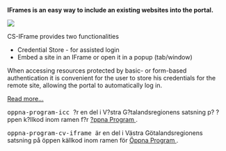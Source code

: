 
<td id="wikicontent" class="psdescription">
  <p>
    <strong>
      IFrames is an easy way to include an existing websites into the portal.
    </strong>
  </p>
  <p>
    <img src="https://github.com/Vastra-Gotalandsregionen/oppna-program-cv-iframe/wiki/CS-website.png"/>
  </p>
  <p>
    CS-IFrame provides two functionalities 
  </p>
  <ul>
    <li>
      Credential Store - for assisted login 
    </li>
    <li>
      Embed a site in an IFrame or open it in a popup (tab/window)  
    </li>
  </ul>
  <p>
  </p>
  <p>
    When accessing resources protected by basic- or form-based authentication it is convenient for the user to store his credentials for the remote site, allowing the portal to automatically log in. 
  </p>
  <p>
    <a href="/p/oppna-program-cv-iframe/wiki/Overview">
      Read more...
    </a>
  </p>
</td>

  <p>
    <tt>
      oppna-program-icc
    </tt>
     ?r en del i V?stra G?talandsregionens satsning p? ?ppen k?llkod inom ramen f?r 
    <a href="https://github.com/Vastra-Gotalandsregionen//oppna-program">
      ?ppna Program
    </a>
    . 
  </p>
  <p>
    <tt>
      oppna-program-cv-iframe
    </tt>
     är en del i Västra Götalandsregionens satsning på öppen källkod inom ramen för 
    <a href="https://github.com/Vastra-Gotalandsregionen//oppna-program">
      Öppna Program
    </a>
    . 
  </p>
